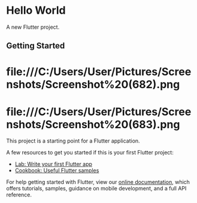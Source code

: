 # Hello World

A new Flutter project.

## Getting Started

# file:///C:/Users/User/Pictures/Screenshots/Screenshot%20(682).png
# file:///C:/Users/User/Pictures/Screenshots/Screenshot%20(683).png

This project is a starting point for a Flutter application.

A few resources to get you started if this is your first Flutter project:

- [Lab: Write your first Flutter app](https://flutter.dev/docs/get-started/codelab)
- [Cookbook: Useful Flutter samples](https://flutter.dev/docs/cookbook)

For help getting started with Flutter, view our
[online documentation](https://flutter.dev/docs), which offers tutorials,
samples, guidance on mobile development, and a full API reference.
